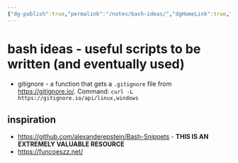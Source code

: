 ```yaml
---
{"dg-publish":true,"permalink":"/notes/bash-ideas/","dgHomeLink":true,"dgPassFrontmatter":false,"dgShowBacklinks":true,"dgShowLocalGraph":false}
---
```


# bash ideas - useful scripts to be written (and eventually used)

- gitignore - a function that gets a `.gitignore` file from <https://gitignore.io/>. Command: `curl -L https://gitignore.io/api/linux,windows`

## inspiration

- <https://github.com/alexanderepstein/Bash-Snippets> - **THIS IS AN EXTREMELY VALUABLE RESOURCE**
- <https://funcoeszz.net/>